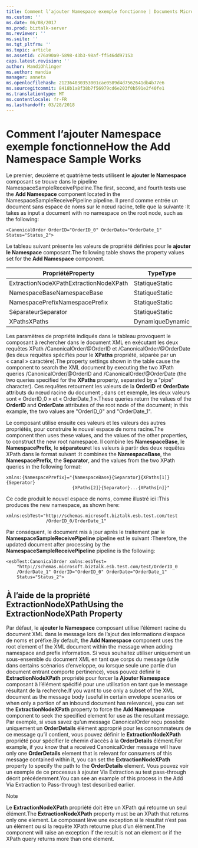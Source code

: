 ```yaml
---
title: Comment l’ajouter Namespace exemple fonctionne | Documents Microsoft
ms.custom: ''
ms.date: 06/08/2017
ms.prod: biztalk-server
ms.reviewer: ''
ms.suite: ''
ms.tgt_pltfrm: ''
ms.topic: article
ms.assetid: c76a90a9-5898-43b3-98af-ff546dd97153
caps.latest.revision: ''
author: MandiOhlinger
ms.author: mandia
manager: anneta
ms.openlocfilehash: 212364030353001cae0589d4d7562641db4b77e6
ms.sourcegitcommit: 8418b1a8f38b7f56979cd6e203f0b591e2f40fe1
ms.translationtype: MT
ms.contentlocale: fr-FR
ms.lasthandoff: 03/28/2018
---
```

# <a name="how-the-add-namespace-sample-works"></a><span data-ttu-id="fbca3-102">Comment l’ajouter Namespace exemple fonctionne</span><span class="sxs-lookup"><span data-stu-id="fbca3-102">How the Add Namespace Sample Works</span></span>
<span data-ttu-id="fbca3-103">Le premier, deuxième et quatrième tests utilisent le **ajouter le Namespace** composant se trouve dans le pipeline NamespaceSampleReceivePipeline.</span><span class="sxs-lookup"><span data-stu-id="fbca3-103">The first, second, and fourth tests use the **Add Namespace** component located in the NamespaceSampleReceivePipeline pipeline.</span></span> <span data-ttu-id="fbca3-104">Il prend comme entrée un document sans espace de noms sur le nœud racine, telle que la suivante :</span><span class="sxs-lookup"><span data-stu-id="fbca3-104">It takes as input a document with no namespace on the root node, such as the following:</span></span>  
  
```  
<CanonicalOrder OrderID="OrderID_0" OrderDate="OrderDate_1" Status="Status_2">  
```  
  
 <span data-ttu-id="fbca3-105">Le tableau suivant présente les valeurs de propriété définies pour le **ajouter le Namespace** composant.</span><span class="sxs-lookup"><span data-stu-id="fbca3-105">The following table shows the property values set for the **Add Namespace** component.</span></span>  
  
|<span data-ttu-id="fbca3-106">Propriété</span><span class="sxs-lookup"><span data-stu-id="fbca3-106">Property</span></span>|<span data-ttu-id="fbca3-107">Type</span><span class="sxs-lookup"><span data-stu-id="fbca3-107">Type</span></span>|<span data-ttu-id="fbca3-108">Valeur</span><span class="sxs-lookup"><span data-stu-id="fbca3-108">Value</span></span>|  
|--------------|----------|-----------|  
|<span data-ttu-id="fbca3-109">ExtractionNodeXPath</span><span class="sxs-lookup"><span data-stu-id="fbca3-109">ExtractionNodeXPath</span></span>|<span data-ttu-id="fbca3-110">Statique</span><span class="sxs-lookup"><span data-stu-id="fbca3-110">Static</span></span>|<span data-ttu-id="fbca3-111">(vide)</span><span class="sxs-lookup"><span data-stu-id="fbca3-111">(empty)</span></span>|  
|<span data-ttu-id="fbca3-112">NamespaceBase</span><span class="sxs-lookup"><span data-stu-id="fbca3-112">NamespaceBase</span></span>|<span data-ttu-id="fbca3-113">Statique</span><span class="sxs-lookup"><span data-stu-id="fbca3-113">Static</span></span>|http://schemas.microsoft.biztalk.esb.test.com/test|  
|<span data-ttu-id="fbca3-114">NamespacePrefix</span><span class="sxs-lookup"><span data-stu-id="fbca3-114">NamespacePrefix</span></span>|<span data-ttu-id="fbca3-115">Statique</span><span class="sxs-lookup"><span data-stu-id="fbca3-115">Static</span></span>|<span data-ttu-id="fbca3-116">esbTest</span><span class="sxs-lookup"><span data-stu-id="fbca3-116">esbTest</span></span>|  
|<span data-ttu-id="fbca3-117">Séparateur</span><span class="sxs-lookup"><span data-stu-id="fbca3-117">Separator</span></span>|<span data-ttu-id="fbca3-118">Statique</span><span class="sxs-lookup"><span data-stu-id="fbca3-118">Static</span></span>|/|  
|<span data-ttu-id="fbca3-119">XPaths</span><span class="sxs-lookup"><span data-stu-id="fbca3-119">XPaths</span></span>|<span data-ttu-id="fbca3-120">Dynamique</span><span class="sxs-lookup"><span data-stu-id="fbca3-120">Dynamic</span></span>|<span data-ttu-id="fbca3-121">/CanonicalOrder/@OrderID&#124;/CanonicalOrder/@OrderDate</span><span class="sxs-lookup"><span data-stu-id="fbca3-121">/CanonicalOrder/@OrderID&#124;/CanonicalOrder/@OrderDate</span></span>|  
  
 <span data-ttu-id="fbca3-122">Les paramètres de propriété indiqués dans le tableau provoquent le composant à rechercher dans le document XML en exécutant les deux requêtes XPath /CanonicalOrder/@OrderID et /CanonicalOrder/@OrderDate (les deux requêtes spécifiés pour le **XPaths** propriété, séparée par un « canal » caractère).</span><span class="sxs-lookup"><span data-stu-id="fbca3-122">The property settings shown in the table cause the component to search the XML document by executing the two XPath queries /CanonicalOrder/@OrderID and /CanonicalOrder/@OrderDate (the two queries specified for the **XPaths** property, separated by a "pipe" character).</span></span> <span data-ttu-id="fbca3-123">Ces requêtes retournent les valeurs de la **OrderID** et **OrderDate** attributs du nœud racine du document ; dans cet exemple, les deux valeurs sont « OrderID_0 » et « OrderDate_1 ».</span><span class="sxs-lookup"><span data-stu-id="fbca3-123">These queries return the values of the **OrderID** and **OrderDate** attributes of the root node of the document; in this example, the two values are "OrderID_0" and "OrderDate_1".</span></span>  
  
 <span data-ttu-id="fbca3-124">Le composant utilise ensuite ces valeurs et les valeurs des autres propriétés, pour construire le nouvel espace de noms racine.</span><span class="sxs-lookup"><span data-stu-id="fbca3-124">The component then uses these values, and the values of the other properties, to construct the new root namespace.</span></span> <span data-ttu-id="fbca3-125">Il combine les **NamespaceBase**, le **NamespacePrefix**, le **séparateur**et les valeurs à partir des deux requêtes XPath dans le format suivant :</span><span class="sxs-lookup"><span data-stu-id="fbca3-125">It combines the **NamespaceBase**, the **NamespacePrefix**, the **Separator**, and the values from the two XPath queries in the following format:</span></span>  
  
```  
xmlns:{NamespacePrefix}="{NamespaceBase}{Separator}{XPaths[1]}{Seperator}  
                         {XPaths[2]}{Separator}...{XPaths[n]}"  
```  
  
 <span data-ttu-id="fbca3-126">Ce code produit le nouvel espace de noms, comme illustré ici :</span><span class="sxs-lookup"><span data-stu-id="fbca3-126">This produces the new namespace, as shown here:</span></span>  
  
```  
xmlns:esbTest="http://schemas.microsoft.biztalk.esb.test.com/test  
               /OrderID_0/OrderDate_1"  
```  
  
 <span data-ttu-id="fbca3-127">Par conséquent, le document mis à jour après le traitement par le **NamespaceSampleReceivePipeline** pipeline est le suivant :</span><span class="sxs-lookup"><span data-stu-id="fbca3-127">Therefore, the updated document after processing by the **NamespaceSampleReceivePipeline** pipeline is the following:</span></span>  
  
```  
<esbTest:CanonicalOrder xmlns:esbTest=  
    "http://schemas.microsoft.biztalk.esb.test.com/test/OrderID_0  
    /OrderDate_1" OrderID="OrderID_0" OrderDate="OrderDate_1"   
    Status="Status_2">  
```  
  
## <a name="using-the-extractionnodexpath-property"></a><span data-ttu-id="fbca3-128">À l’aide de la propriété ExtractionNodeXPath</span><span class="sxs-lookup"><span data-stu-id="fbca3-128">Using the ExtractionNodeXPath Property</span></span>  
 <span data-ttu-id="fbca3-129">Par défaut, le **ajouter le Namespace** composant utilise l’élément racine du document XML dans le message lors de l’ajout des informations d’espace de noms et préfixe.</span><span class="sxs-lookup"><span data-stu-id="fbca3-129">By default, the **Add Namespace** component uses the root element of the XML document within the message when adding namespace and prefix information.</span></span> <span data-ttu-id="fbca3-130">Si vous souhaitez utiliser uniquement un sous-ensemble du document XML en tant que corps du message (utile dans certains scénarios d’enveloppe, ou lorsque seule une partie d’un document entrant comporte pertinence), vous pouvez définir le **ExtractionNodeXPath** propriété pour forcer la  **Ajouter Namespace** composant à l’élément spécifié pour une utilisation en tant que le message résultant de la recherche.</span><span class="sxs-lookup"><span data-stu-id="fbca3-130">If you want to use only a subset of the XML document as the message body (useful in certain envelope scenarios or when only a portion of an inbound document has relevance), you can set the **ExtractionNodeXPath** property to force the **Add Namespace** component to seek the specified element for use as the resultant message.</span></span> <span data-ttu-id="fbca3-131">Par exemple, si vous savez qu’un message CanonicalOrder reçu possède uniquement un **OrderDetails** élément approprié pour les consommateurs de ce message qu’il contient, vous pouvez définir le **ExtractionNodeXPath** propriété pour spécifier le chemin d’accès à la **OrderDetails** élément.</span><span class="sxs-lookup"><span data-stu-id="fbca3-131">For example, if you know that a received CanonicalOrder message will have only one **OrderDetails** element that is relevant for consumers of this message contained within it, you can set the **ExtractionNodeXPath** property to specify the path to the **OrderDetails** element.</span></span> <span data-ttu-id="fbca3-132">Vous pouvez voir un exemple de ce processus à ajouter Via Extraction au test pass-through décrit précédemment.</span><span class="sxs-lookup"><span data-stu-id="fbca3-132">You can see an example of this process in the Add Via Extraction to Pass-through test described earlier.</span></span>  
  
> [!NOTE]
>  <span data-ttu-id="fbca3-133">Le **ExtractionNodeXPath** propriété doit être un XPath qui retourne un seul élément.</span><span class="sxs-lookup"><span data-stu-id="fbca3-133">The **ExtractionNodeXPath** property must be an XPath that returns only one element.</span></span> <span data-ttu-id="fbca3-134">Le composant lève une exception si le résultat n’est pas un élément ou si la requête XPath retourne plus d’un élément.</span><span class="sxs-lookup"><span data-stu-id="fbca3-134">The component will raise an exception if the result is not an element or if the XPath query returns more than one element.</span></span>